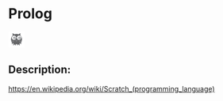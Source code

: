 # Prolog

![Prolog](images/Prolog.png)

## Description:
https://en.wikipedia.org/wiki/Scratch_(programming_language)

